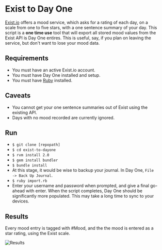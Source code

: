 # Exist to Day One

[Exist.io](https://exist.io/) offers a mood service, which asks for a rating of each day, on a scale from one to five stars, with a one sentence summary of your day. This script is a **one time use** tool that will export all stored mood values from the Exist API is Day One entires. This is useful, say, if you plan on leaving the service, but don't want to lose your mood data.

## Requirements

* You must have an active Exist.io account.
* You must have Day One installed and setup.
* You must have [Ruby](https://rvm.io/rvm/install) installed.

## Caveats

* You cannot get your one sentence summaries out of Exist using the existing API.
* Days with no mood recorded are currently ignored.

## Run

* ```$ git clone [repopath]```
* ```$ cd exist-to-dayone```
* ```$ rvm install 2.0```
* ```$ gem install bundler```
* ```$ bundle install```
* At this stage, it would be wise to backup your journal. In Day One, ```File -> Back Up Journal```.
* ```$ ruby import.rb```
* Enter your username and password when prompted, and give a final go-ahead with enter. When the script completes, Day One should be significantly more populated. This may take a long time to sync to your devices.

## Results

Every mood entry is tagged with #Mood, and the the mood is entered as a star rating, using the Exist scale.

![Results](http://puu.sh/gJen7/6accf0a960.png)